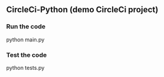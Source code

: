 ## CircleCi-Python (demo CircleCi project)

### Run the code
python main.py

### Test the code
python tests.py
